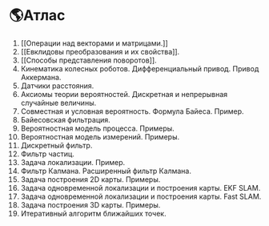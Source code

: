 # 🌎Атлас

1. [[Операции над векторами и матрицами.]] 
2. [[Евклидовы преобразования и их свойства]]. 
3. [[Способы представления поворотов]]. 
4. Кинематика колесных роботов. Дифференциальный привод. Привод Аккермана. 
5. Датчики расстояния. 
6. Аксиомы теории вероятностей. Дискретная и непрерывная случайные величины. 
7. Совместная и условная вероятность. Формула Байеса. Пример. 
8. Байесовская фильтрация. 
9. Вероятностная модель процесса. Примеры. 
10. Вероятностная модель измерений. Примеры. 
11. Дискретный фильтр. 
12. Фильтр частиц. 
13. Задача локализации. Пример. 
14. Фильтр Калмана. Расширенный фильтр Калмана. 
15. Задача построения 2D карты. Примеры. 
16. Задача одновременной локализации и построения карты. EKF SLAM. 
17. Задача одновременной локализации и построения карты. Fast SLAM. 
18. Задача построения 3D карты. Примеры. 
19. Итеративный алгоритм ближайших точек.